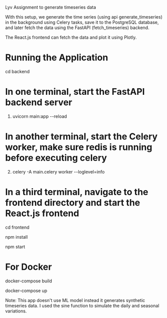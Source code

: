 Lyv Assignment to generate timeseries data

With this setup, we generate the time series (using api generate_timeseries) in the background using Celery tasks, save it to the PostgreSQL database, and later fetch the data using the FastAPI (fetch_timeseries) backend.

The React.js frontend can fetch the data and plot it using Plotly.


# Running the Application
cd backend
# In one terminal, start the FastAPI backend server
1) uvicorn main:app --reload
# In another terminal, start the Celery worker, make sure redis is running before executing celery
2) celery -A main.celery worker --loglevel=info

# In a third terminal, navigate to the frontend directory and start the React.js frontend
cd frontend

npm install

npm start

# For Docker
docker-compose build

docker-compose up

Note: This app doesn't use ML model instead it generates synthetic timeseries data. I used the sine function to simulate the daily and seasonal variations.